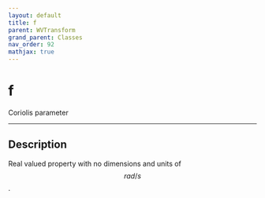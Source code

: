 ```yaml
---
layout: default
title: f
parent: WVTransform
grand_parent: Classes
nav_order: 92
mathjax: true
---
```


#  f

Coriolis parameter


---

## Description
Real valued property with no dimensions and units of $$rad/s$$.

